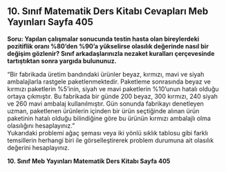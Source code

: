 ## 10. Sınıf Matematik Ders Kitabı Cevapları Meb Yayınları Sayfa 405

**Soru: Yapılan çalışmalar sonucunda testin hasta olan bireylerdeki pozitiflik oranı %80’den %90’a yükselirse olasılık değerinde nasıl bir değişim gözlenir? Sınıf arkadaşlarınızla nezaket kuralları çerçevesinde tartıştıktan sonra yargıda bulununuz.**

“Bir fabrikada üretim bandındaki ürünler beyaz, kırmızı, mavi ve siyah ambalajlarla rastgele paketlenmektedir. Paketleme sonrasında beyaz ve kırmızı paketlerin %5’inin, siyah ve mavi paketlerin %10’unun hatalı olduğu ortaya çıkmıştır. Bu fabrikada bir günde 200 beyaz, 300 kırmızı, 240 siyah ve 260 mavi ambalaj kullanılmıştır. Gün sonunda fabrikayı denetleyen uzman, paketlenen ürünlerin içinden bir ürün seçtiğinde alınan ürün paketinin hatalı olduğu bilindiğine göre bu ürünün kırmızı ambalajlı olma olasılığını hesaplayınız.”  
 Yukarıdaki problemi ağaç şeması veya iki yönlü sıklık tablosu gibi farklı temsillerin herhangi biri ile görselleştirerek problem durumuna ait olasılık değerini hesaplayınız.

**10. Sınıf Meb Yayınları Matematik Ders Kitabı Sayfa 405**